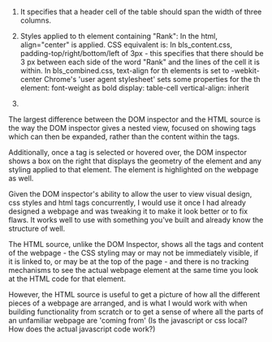 1. It specifies that a header cell of the table should span the width of three columns.

2. Styles applied to th element containing "Rank":
In the html, align="center" is applied. CSS equivalent is: 
In bls_content.css, padding-top/right/bottom/left of 3px - this specifies that there 
should be 3 px between each side of the word "Rank" and the lines of the cell it is within.
In bls_combined.css, text-align for th elements is set to -webkit-center
Chrome's 'user agent stylesheet' sets some properties for the th element:
font-weight as bold
display: table-cell
vertical-align: inherit

3.

The largest difference between the DOM inspector and the HTML source is the way the DOM 
inspector gives a nested view, focused on showing tags which can then be expanded, rather 
than the content within the tags.

Additionally, once a tag is selected or hovered over, the DOM inspector shows a box on the 
right that displays the geometry of the element and any styling applied to that element. 
The element is highlighted on the webpage as well.

Given the DOM inspector's ability to allow the user to view visual design, css styles and 
html tags concurrently, I would use it once I had already designed a webpage and was tweaking 
it to make it look better or to fix flaws. It works well to use with something you've built
and already know the structure of well.

The HTML source, unlike the DOM Inspector, shows all the tags and content of the webpage - 
the CSS styling may or may not be immediately visible, if it is linked to, or may be at 
the top of the page - and there is no tracking mechanisms to see the actual webpage element 
at the same time you look at the HTML code for that element.

However, the HTML source is useful to get a picture of how all the different pieces of a
webpage are arranged, and is what I would work with when building functionality from scratch
or to get a sense of where all the parts of an unfamiliar webpage are 'coming from' 
(Is the javascript or css local? How does the actual javascript code work?)

